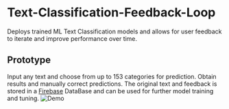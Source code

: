 # Text-Classification-Feedback-Loop
Deploys trained ML Text Classification models and allows for user feedback to iterate and improve performance over time. 

## Prototype
Input any text and choose from up to 153 categories for prediction. Obtain results and manually correct predictions. The original text and feedback is stored in a [Firebase](https://firebase.google.com/?hl=de) DataBase and can be used for further model training and tuning.
![Demo](https://github.com/jonas-nothnagel/Text-Classification-Feedback-Loop/blob/main/img/demo_1.gif)
